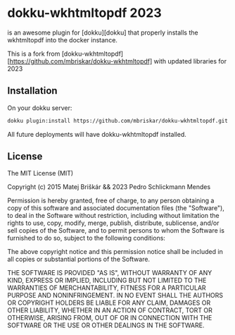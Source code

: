 # dokku-wkhtmltopdf 2023

 is an awesome plugin for [dokku][dokku] that properly installs the wkhtmltopdf into the docker instance.

This is a fork from [dokku-wkhtmltopdf][https://github.com/mbriskar/dokku-wkhtmltopdf] with updated libraries for 2023

## Installation

On your dokku server:
```sh
dokku plugin:install https://github.com/mbriskar/dokku-wkhtmltopdf.git wkhtmltopdf
```

All future deployments will have dokku-wkhtmltopdf installed.

## License

The MIT License (MIT)

Copyright (c) 2015 Matej Briškár && 2023 Pedro Schlickmann Mendes

Permission is hereby granted, free of charge, to any person obtaining a copy
of this software and associated documentation files (the "Software"), to deal
in the Software without restriction, including without limitation the rights
to use, copy, modify, merge, publish, distribute, sublicense, and/or sell
copies of the Software, and to permit persons to whom the Software is
furnished to do so, subject to the following conditions:

The above copyright notice and this permission notice shall be included in
all copies or substantial portions of the Software.

THE SOFTWARE IS PROVIDED "AS IS", WITHOUT WARRANTY OF ANY KIND, EXPRESS OR
IMPLIED, INCLUDING BUT NOT LIMITED TO THE WARRANTIES OF MERCHANTABILITY,
FITNESS FOR A PARTICULAR PURPOSE AND NONINFRINGEMENT. IN NO EVENT SHALL THE
AUTHORS OR COPYRIGHT HOLDERS BE LIABLE FOR ANY CLAIM, DAMAGES OR OTHER
LIABILITY, WHETHER IN AN ACTION OF CONTRACT, TORT OR OTHERWISE, ARISING FROM,
OUT OF OR IN CONNECTION WITH THE SOFTWARE OR THE USE OR OTHER DEALINGS IN THE
SOFTWARE.
